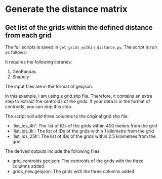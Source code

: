 # Generate the distance matrix

## Get list of the grids within the defined distance from each grid

The full scripts is saved in `get_grids_within_distance.py`. The script is run as follows:

It requires the following libraries:

1. GeoPandas
2. Shapely

The input files are in the format of geojson.

In this example, I am using a grid.shp file. Therefore, it contains an extra step to extract the centroids of the grids. If your data is in the format of centroids, you can skip this step.

The script will add three columns to the original grid.shp file:

- 'list_ids_4h': The list of IDs of the grids within 400 meters from the grid
- 'list_ids_1k': The list of IDs of the grids within 1 kilometre from the grid
- 'list_ids_25h': The list of IDs of the grids within 2.5 kilometres from the grid

The derived outputs include the following files:

- grid_centroids.geojson: The centroids of the grids with the three columns added
- grids_new.geojson: The grids with the three columns added